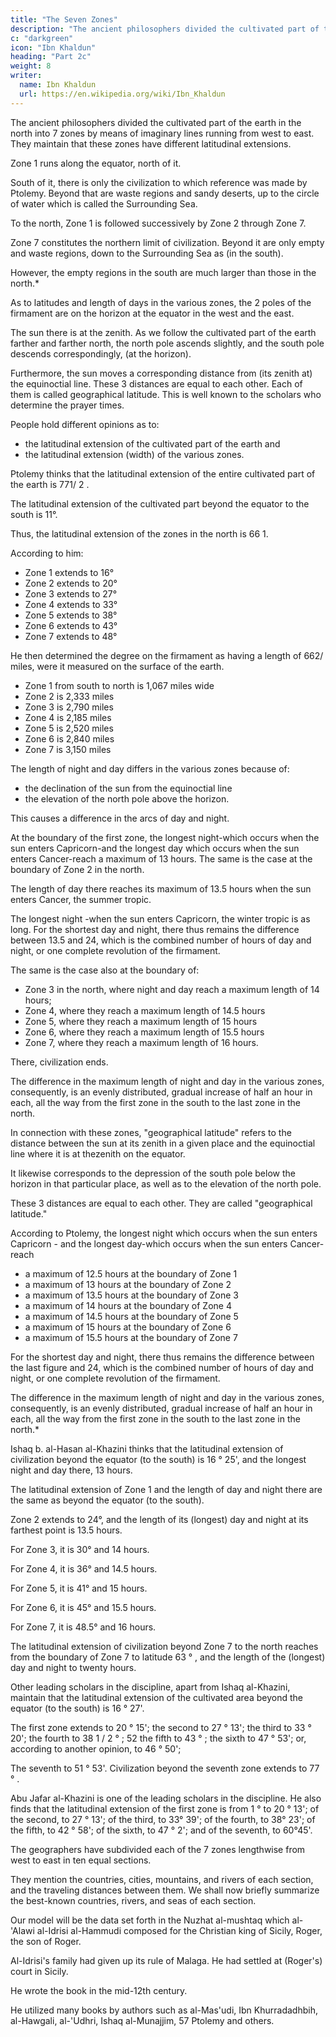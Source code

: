 ```yaml
---
title: "The Seven Zones"
description: "The ancient philosophers divided the cultivated part of the earth in the north into 7 zones by east-west lines"
c: "darkgreen"
icon: "Ibn Khaldun"
heading: "Part 2c"
weight: 8
writer:
  name: Ibn Khaldun
  url: https://en.wikipedia.org/wiki/Ibn_Khaldun
---
```




The ancient philosophers divided the cultivated part of the earth in the north into 7 zones by means of imaginary lines running from west to east. They maintain that these zones have different latitudinal extensions.

Zone 1 runs along the equator, north of it. 

South of it, there is only the civilization to which reference was made by Ptolemy. Beyond that are waste regions and sandy deserts, up to the circle of water which is called the Surrounding Sea.

To the north, Zone 1 is followed successively by Zone 2 through Zone 7.

Zone 7 constitutes the northern limit of civilization. Beyond it are only empty and waste regions, down to the Surrounding Sea as (in the south).

However, the empty regions in the south are much larger than those in the north.*

As to latitudes and length of days in the various zones, the 2 poles of the firmament are on the horizon at the equator in the west and the east.

<!-- The philosophers divided the cultivated part of the earth into 7 zones from south to north.

The whole of the cultivated area is distributed over these zones. Each zone extends from west to east.

Zone 1 runs from west to east with the equator as its southern border.

Beyond it, there are only waste regions and sandy deserts, and civilization of a sort that, if it actually exists, is more like non-civilization. 

To the north, Zone 1 is followed, successively, by the second through the seventh zones. 

The seventh zone constitutes the northern limit of civilization. Beyond it (to the north) are only empty and waste regions until the Surrounding Sea is reached. 

The situation is the same here as it is beyond the first zone to the south. However, the empty areas in the north are much smaller than those in the south.-->


The sun there is at the zenith. As we follow the cultivated part of the earth farther and farther north, the north pole ascends slightly, and the south pole descends correspondingly, (at the horizon). 

Furthermore, the sun moves a corresponding distance from (its zenith at) the equinoctial line. These 3 distances are equal to each other. Each of them is called geographical latitude. This is well known to the scholars who determine the prayer times.

People hold different opinions as to:
- the latitudinal extension of the cultivated part of the earth and 
- the latitudinal extension (width) of the various zones. 

Ptolemy thinks that the latitudinal extension of the entire cultivated part of the earth is 771/ 2 .

The latitudinal extension of the cultivated part beyond the equator to the south is 11°.

Thus, the latitudinal extension of the zones in the north is 66 1. 

<!-- 48b 49 -->
According to him:
- Zone 1 extends to 16°
- Zone 2 extends to 20° 
- Zone 3 extends to 27°
- Zone 4 extends to 33°
- Zone 5 extends to 38° 
- Zone 6 extends to 43° 
- Zone 7 extends to 48° 

He then determined the degree on the firmament as having a length of 662/ miles, were it measured on the surface of the earth.

- Zone 1 from south to north is 1,067 miles wide
- Zone 2 is 2,333 miles
- Zone 3 is 2,790 miles
- Zone 4 is 2,185 miles
- Zone 5 is 2,520 miles
- Zone 6 is 2,840 miles
- Zone 7 is 3,150 miles

The length of night and day differs in the various zones because of:
- the declination of the sun from the equinoctial line
- the elevation of the north pole above the horizon.

This causes a difference in the arcs of day and night.

At the boundary of the first zone, the longest night-which occurs when the sun enters Capricorn-and the longest day which occurs when the sun enters Cancer-reach a maximum of 13 hours. The same is the case at the boundary of Zone 2 in the north. 

The length of day there reaches its maximum of 13.5 hours when the sun enters Cancer, the summer tropic.

The longest night -when the sun enters Capricorn, the winter tropic is as long. For the shortest day and night, there thus remains the difference between 13.5 and 24, which is the combined number of hours of day and night, or one complete revolution of the firmament.

The same is the case also at the boundary of:
- Zone 3 in the north, where night and day reach a maximum length of 14 hours;
- Zone 4, where they reach a maximum length of 14.5 hours
- Zone 5, where they reach a maximum length of 15 hours
- Zone 6, where they reach a maximum length of 15.5 hours
- Zone 7, where they reach a maximum length of 16 hours. 

There, civilization ends. 

The difference in the maximum length of night and day in the various zones, consequently, is an evenly distributed, gradual increase of half an hour in each, all the way from the first zone in the south to the last zone in the north.

In connection with these zones, "geographical latitude" refers to the distance between the sun at its zenith in a given place and the equinoctial line where it is at thezenith on the equator. 

It likewise corresponds to the depression of the south pole below the horizon in that particular place, as well as to the elevation of the north pole. 

<!-- As was mentioned before, 51  -->

These 3 distances are equal to each other. They are called "geographical latitude."

According to Ptolemy, the longest night which occurs when the sun enters Capricorn - and the longest day-which occurs when the sun enters Cancer-reach
- a maximum of 12.5 hours at the boundary of Zone 1
- a maximum of 13 hours at the boundary of Zone 2
- a maximum of 13.5 hours at the boundary of Zone 3  
- a maximum of 14 hours at the boundary of Zone 4
- a maximum of 14.5 hours at the boundary of Zone 5
- a maximum of 15 hours at the boundary of Zone 6
- a maximum of 15.5 hours at the boundary of Zone 7

For the shortest day and night, there thus remains the difference between the last figure and 24, which is the combined number of hours of day and night, or one complete revolution of the firmament. 

The difference in the maximum length of night and day in the various zones, consequently, is an evenly distributed, gradual increase of half an hour in each, all the way from the first zone in the south to the last zone in the north.*


Ishaq b. al-Hasan al-Khazini thinks that the latitudinal extension of civilization beyond the equator (to the south) is 16 ° 25', and the longest night and day there, 13 hours. 

The latitudinal extension of Zone 1 and the length of day and night there are the same as beyond the equator (to the south). 

Zone 2 extends to 24°, and the length of its (longest) day and night at its farthest point is 13.5 hours. 

<!-- 51a -->
For Zone 3, it is 30° and 14 hours. 

For Zone 4, it is 36° and 14.5 hours. 

For Zone 5, it is 41° and 15 hours.

For Zone 6, it is 45° and 15.5 hours.

For Zone 7, it is 48.5° and 16 hours.

The latitudinal extension of civilization beyond Zone 7 to the north reaches from the boundary of Zone 7 to latitude 63 ° , and the length of the (longest) day and night to twenty hours.

Other leading scholars in the discipline, apart from Ishaq al-Khazini, maintain that the latitudinal extension of the cultivated area beyond the equator (to the south) is 16 ° 27'.

The first zone extends to 20 ° 15'; the second to 27 ° 13'; the third to 33 ° 20'; the fourth to 38 1 / 2 ° ; 52 the fifth to 43 ° ; the sixth to 47 ° 53'; or, according to another opinion, to 46 ° 50'; 

The seventh to 51 ° 53'. Civilization beyond the seventh zone extends to 77 ° .

<!-- 53 -->
Abu Jafar al-Khazini is one of the leading scholars in the discipline. He also finds that the latitudinal extension of the first zone is from 1 ° to 20 ° 13'; of the second, to 27 ° 13'; of the third, to 33° 39'; of the fourth, to 38° 23'; of the fifth, to 42 ° 58'; of the sixth, to 47 ° 2'; and of the seventh, to 60°45'. 

<!-- 5 4 -->

<!-- This is as much as I know about the different opinions concerning latitudinal
extension and length of day and night in the zones and concerning their width as indicated
in miles. -->

The geographers have subdivided each of the 7 zones lengthwise from west to east in ten equal sections. 

They mention the countries, cities, mountains, and rivers of each section, and the traveling distances between them.
We shall now briefly summarize the best-known countries, rivers, and seas of each section. 

Our model will be the data set forth in the Nuzhat al-mushtaq which al-'Alawi al-Idrisi al-Hammudi composed for the Christian king of Sicily, Roger, the son of Roger.

Al-Idrisi's family had given up its rule of Malaga. He had settled at (Roger's) court in Sicily. 

He wrote the book in the mid-12th century. 

He utilized many books by authors such as al-Mas'udi, Ibn Khurradadhbih, al-Hawgali, al-'Udhri, Ishaq al-Munajjim, 57 Ptolemy and others.
